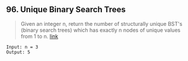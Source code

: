 ## 96. Unique Binary Search Trees
> Given an integer n, return the number of structurally unique BST's (binary search trees) which has exactly n nodes of unique values from 1 to n. [link](https://leetcode.com/problems/unique-binary-search-trees/)
```
Input: n = 3
Output: 5
```
```java
```